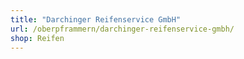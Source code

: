 ```yaml
---
title: "Darchinger Reifenservice GmbH"
url: /oberpframmern/darchinger-reifenservice-gmbh/
shop: Reifen
---
```

